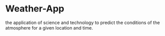 # Weather-App
the application of science and technology to predict the conditions of the atmosphere for a given location and time.
